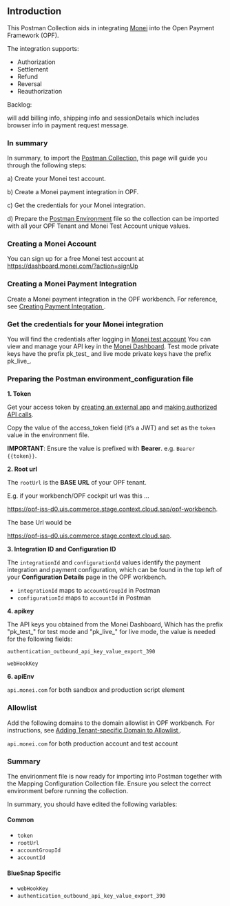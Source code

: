 ## Introduction ##
This Postman Collection aids in integrating [Monei](https://docs.monei.com/docs/) into the Open Payment Framework (OPF).

The integration supports:

* Authorization
* Settlement
* Refund
* Reversal
* Reauthorization

Backlog:

will add billing info, shipping info and sessionDetails which includes browser info in payment request message.


### In summary ###
In summary, to import the [Postman Collection](mapping_configuration.json), this page will guide you through the following steps:

a) Create your Monei test account.

b) Create a Monei payment integration in OPF.

c) Get the credentials for your Monei integration.

d) Prepare the [Postman Environment](environment_configuration.json) file so the collection can be imported with all your OPF Tenant and Monei Test Account unique values. 

### Creating a Monei Account ###
You can sign up for a free Monei test account at https://dashboard.monei.com/?action=signUp

### Creating a Monei Payment Integration ###
Create a Monei payment integration in the OPF workbench. For reference, see [Creating Payment Integration
](https://help.sap.com/docs/SAP_COMMERCE_CLOUD_PUBLIC_CLOUD/0996ba68e5794b8ab51db8d25d4c9f8a/20a64f954df1425391757759011e7e6b.html?state=DRAFT).

### Get the credentials for your Monei integration ###

You will find the credentials after logging in [Monei test account](https://dashboard.monei.com/?action=signIn)
You can view and manage your API key in the [Monei Dashboard](https://dashboard.monei.com/settings/api?_gl=1*1r9xysg*_gcl_au*NDA1NjY1MzMyLjE3MzE1NDc4MDk.).
Test mode private keys have the prefix pk_test_ and live mode private keys have the prefix pk_live_.


### Preparing the Postman environment_configuration file ###

**1. Token**

Get your access token by [creating an external app](https://help.sap.com/docs/SAP_COMMERCE_CLOUD_PUBLIC_CLOUD/0996ba68e5794b8ab51db8d25d4c9f8a/d927d21974fe4b368e063f72733bf0fe.html?state=DRAFT) and [making authorized API calls](https://help.sap.com/docs/SAP_COMMERCE_CLOUD_PUBLIC_CLOUD/0996ba68e5794b8ab51db8d25d4c9f8a/40c792e66e2942209dc853a43533d78d.html?state=DRAFT).

Copy the value of the access_token field (it’s a JWT) and set as the ``token`` value in the environment file.

**IMPORTANT**: Ensure the value is prefixed with **Bearer**. e.g. ``Bearer {{token}}``.

**2. Root url**

The ``rootUrl`` is the **BASE URL** of your OPF tenant.

E.g. if your workbench/OPF cockpit url was this …

<https://opf-iss-d0.uis.commerce.stage.context.cloud.sap/opf-workbench>.

The base Url would be

https://opf-iss-d0.uis.commerce.stage.context.cloud.sap.


**3. Integration ID and Configuration ID**

The ``integrationId`` and ``configurationId`` values identify the payment integration and payment configuration, which can be found in the top left of your **Configuration Details** page in the OPF workbench.

* ``integrationId`` maps to ``accountGroupId`` in Postman
* ``configurationId`` maps to ``accountId`` in Postman

**4. apikey**

The API keys you obtained from the Monei Dashboard, Which has the prefix "pk_test_" for test mode and "pk_live_" for live mode,
the value is needed for the following fields:

``authentication_outbound_api_key_value_export_390``

``webHookKey``

**6. apiEnv**

``api.monei.com`` for  both sandbox and production script element


### Allowlist
Add the following domains to the domain allowlist in OPF workbench. For instructions, see [Adding Tenant-specific Domain to Allowlist
](https://help.sap.com/docs/SAP_COMMERCE_CLOUD_PUBLIC_CLOUD/0996ba68e5794b8ab51db8d25d4c9f8a/a6836485b4494cfaad4033b4ee7a9c64.html?state=DRAFT).


``api.monei.com`` for both  production account and test account


### Summary

The envirionment file is now ready for importing into Postman together with the Mapping Configuration Collection file. Ensure you select the correct environment before running the collection.

In summary, you should have edited the following variables: 

#### Common
- ``token``
- ``rootUrl``
- ``accountGroupId``
- ``accountId`` 

#### BlueSnap Specific
- ``webHookKey``
- ``authentication_outbound_api_key_value_export_390``
  
